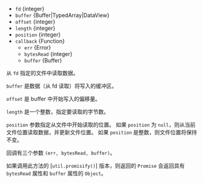 <!-- YAML
added: v0.0.2
changes:
  - version: v10.10.0
    pr-url: https://github.com/nodejs/node/pull/22150
    description: The `buffer` parameter can now be any `TypedArray`, or a
                 `DataView`.
  - version: v7.4.0
    pr-url: https://github.com/nodejs/node/pull/10382
    description: The `buffer` parameter can now be a `Uint8Array`.
  - version: v6.0.0
    pr-url: https://github.com/nodejs/node/pull/4518
    description: The `length` parameter can now be `0`.
-->

* `fd` {integer}
* `buffer` {Buffer|TypedArray|DataView}
* `offset` {integer}
* `length` {integer}
* `position` {integer}
* `callback` {Function}
  * `err` {Error}
  * `bytesRead` {integer}
  * `buffer` {Buffer}

从 `fd` 指定的文件中读取数据。

`buffer` 是数据（从 fd 读取）将写入的缓冲区。

`offset` 是 buffer 中开始写入的偏移量。

`length` 是一个整数，指定要读取的字节数。

`position` 参数指定从文件中开始读取的位置。
如果 `position` 为 `null`，则从当前文件位置读取数据，并更新文件位置。
如果 `position` 是整数，则文件位置将保持不变。

回调有三个参数 `(err, bytesRead, buffer)`。

如果调用此方法的 [`util.promisify()`] 版本，则返回的 `Promise` 会返回具有 `bytesRead` 属性和 `buffer` 属性的 `Object`。

